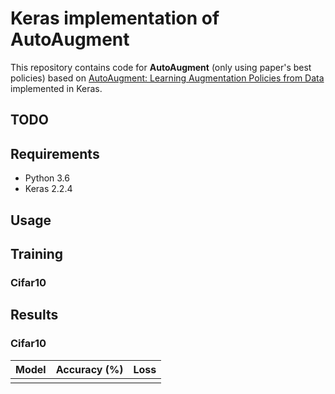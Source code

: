# Keras implementation of AutoAugment
This repository contains code for **AutoAugment** (only using paper's best policies) based on [AutoAugment:
Learning Augmentation Policies from Data](https://arxiv.org/abs/1805.09501) implemented in Keras.

## TODO

## Requirements
- Python 3.6
- Keras 2.2.4

## Usage

## Training
### Cifar10

## Results
### Cifar10
| Model                   |   Accuracy (%)    |   Loss   |
|:------------------------|:-----------------:|:--------:|
|                         |                   |          |
